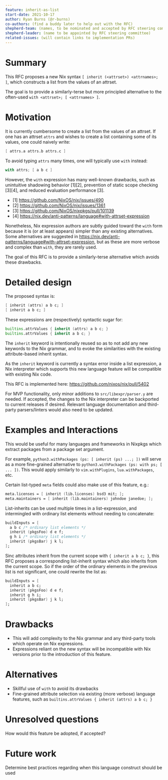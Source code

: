 ```yaml
---
feature: inherit-as-list
start-date: 2021-10-17
author: Ryan Burns (@r-burns)
co-authors: (find a buddy later to help out with the RFC)
shepherd-team: (names, to be nominated and accepted by RFC steering committee)
shepherd-leader: (name to be appointed by RFC steering committee)
related-issues: (will contain links to implementation PRs)
---
```


# Summary
[summary]: #summary

This RFC proposes a new Nix syntax `[ inherit (<attrset>) <attrnames>; ]`,
which constructs a list from the values of an attrset.

The goal is to provide a similarly-terse but more principled alternative
to the often-used `with <attrset>; [ <attrnames> ]`.

# Motivation
[motivation]: #motivation

It is currently cumbersome to create a list from the values of an attrset.
If one has an attrset `attrs` and wishes to create a list containing some of
its values, one could naively write:

```nix
[ attrs.a attrs.b attrs.c ]
```

To avoid typing `attrs` many times, one will typically use `with` instead:

```nix
with attrs; [ a b c ]
```

However, the `with` expression has many well-known drawbacks, such as
unintuitive shadowing behavior [1][2], prevention of static scope checking [3][4],
and reduced evaluation performance [3].

* [1] https://github.com/NixOS/nix/issues/490
* [2] https://github.com/NixOS/nix/issues/1361
* [3] https://github.com/NixOS/nixpkgs/pull/101139
* [4] https://nix.dev/anti-patterns/language#with-attrset-expression

Nonetheless, Nix expression authors are subtly guided toward the `with` form
because it is (or at least appears) simpler than any existing alternatives.
Some alternatives are suggested in
https://nix.dev/anti-patterns/language#with-attrset-expression, but as these
are more verbose and complex than `with`, they are rarely used.

The goal of this RFC is to provide a similarly-terse alternative which avoids
these drawbacks.

# Detailed design
[design]: #detailed-design

The proposed syntax is:

```nix
[ inherit (attrs) a b c; ]
[ inherit a b c; ]
```

These expressions are (respectively) syntactic sugar for:

```nix
builtins.attrValues { inherit (attrs) a b c; }
builtins.attrValues { inherit a b c; }
```

The `inherit` keyword is intentionally reused so as to not add any new
keywords to the Nix grammar, and to evoke the similarities with the
existing attribute-based inherit syntax.

As the `inherit` keyword is currently a syntax error inside a list expression,
a Nix interpreter which supports this new language feature will be compatible
with existing Nix code.

This RFC is implemented here: https://github.com/nixos/nix/pull/5402

For MVP functionality, only minor additions to `src/libexpr/parser.y` are
needed. If accepted, the changes to the Nix interpreter can be backported
to current releases if desired. Relevant language documentation and
third-party parsers/linters would also need to be updated.

# Examples and Interactions
[examples-and-interactions]: #examples-and-interactions

This would be useful for many languages and frameworks in Nixpkgs which
extract packages from a package set argument.

For example, `python3.withPackages (ps: [ inherit (ps) ...; ])` will serve as a
more fine-grained alternative to `python3.withPackages (ps: with ps; [ ... ])`.
This would apply similarly to `vim.withPlugins`, `lua.withPackages`, etc.

Certain list-typed `meta` fields could also make use of this feature, e.g.:
```nix
meta.licenses = [ inherit (lib.licenses) bsd3 mit; ];
meta.maintainers = [ inherit (lib.maintainers) johndoe janedoe; ];
```

List-inherits can be used multiple times in a list-expression, and intermingled
with ordinary list elements without needing to concatenate:

```nix
buildInputs = [
  a b c /* ordinary list elements */
  inherit (pkgsFoo) d e f;
  g h i /* ordinary list elements */
  inherit (pkgsBar) j k l;
];
```

Sinc attributes inherit from the current scope with `{ inherit a b c; }`,
this RFC proposes a corresponding list-inherit syntax which also inherits
from the current scope. So if the order of the ordinary elements in the
previous list is not significant, one could rewrite the list as:

```nix
buildInputs = [
  inherit a b c;
  inherit (pkgsFoo) d e f;
  inherit g h i;
  inherit (pkgsBar) j k l;
];
```


# Drawbacks
[drawbacks]: #drawbacks

* This will add complexity to the Nix grammar and any third-party tools which
  operate on Nix expressions.
* Expressions reliant on the new syntax will be incompatible with
  Nix versions prior to the introduction of this feature.

# Alternatives
[alternatives]: #alternatives

* Skillful use of `with` to avoid its drawbacks
* Fine-grained attribute selection via existing (more verbose) language
  features, such as `builtins.attrValues { inherit (attrs) a b c; }`

# Unresolved questions
[unresolved]: #unresolved-questions

How would this feature be adopted, if accepted?

# Future work
[future]: #future-work

Determine best practices regarding when this language construct should be used
